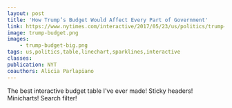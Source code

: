 ```yaml
---
layout: post
title: 'How Trump’s Budget Would Affect Every Part of Government'
link: https://www.nytimes.com/interactive/2017/05/23/us/politics/trump-budget-details.html
image: trump-budget.png
images:
    - trump-budget-big.png
tags: us,politics,table,linechart,sparklines,interactive
classes:
publication: NYT
coauthors: Alicia Parlapiano
---
```


The best interactive budget table I've ever made! Sticky headers! Minicharts! Search filter!